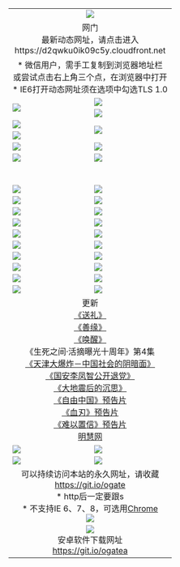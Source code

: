 ﻿<table>
  <tr></tr>
  <tr><td colspan=2 align=center><img src="https://cloud.githubusercontent.com/assets/11880933/13434984/f430fae2-e012-11e5-814f-c2df1e82b247.jpg" /></td></tr>
  <tr><td colspan=2 align=center>网门<br>最新动态网址，请点击进入
<br>https://d2qwku0ik09c5y.cloudfront.net
    </td>
  </tr>
  <tr>
    <td colspan=2 align=center>* 微信用户，需手工复制到浏览器地址栏<br>或尝试点击右上角三个点，在浏览器中打开
    <br>* IE6打开动态网址须在选项中勾选TLS 1.0</td>
  </tr>
  <tr>
    <td rowspan=2><a href="https://d2qwku0ik09c5y.cloudfront.net/ogUP.aspx?name=11DKC.mp4&list=11DKC" target="_blank"><img src="https://d2qwku0ik09c5y.cloudfront.net/Up/11DKC1.jpg" /></a></td> 
    <td><div><a href="https://d2qwku0ik09c5y.cloudfront.net/ogUP.aspx?name=LRWS.mp4&list=LRWS" target="_blank"><img src="https://d2qwku0ik09c5y.cloudfront.net/Up/LRWS.jpg" /></a></td>
   </tr>
  <tr>
    <td><a href="https://d2qwku0ik09c5y.cloudfront.net/ogNiceVedio.aspx" target="_blank"><img src="https://d2qwku0ik09c5y.cloudfront.net/Up/11TGKDY.jpg" /></a></td>
  </tr>
  <tr>
    <td><a href="https://d2qwku0ik09c5y.cloudfront.net/ogUP.aspx?name=JQR.mp4&count=2" target="_blank"><img src="https://d2qwku0ik09c5y.cloudfront.net/Up/JQR.jpg" /></a></td>   
    <td rowspan=2><a href="https://d2qwku0ik09c5y.cloudfront.net/ogUP.aspx?name=JP.mp4&count=9" target="_blank"><img src="https://d2qwku0ik09c5y.cloudfront.net/Up/JP.jpg" /></td>
  </tr>
  <tr>
    <td><a href="https://d2qwku0ik09c5y.cloudfront.net/ogUP.aspx?name=WH.mp4" target="_blank"><img src="https://d2qwku0ik09c5y.cloudfront.net/Up/WH.jpg" /></a></td>
  </tr>
  <tr>
    <td><a href="https://d2qwku0ik09c5y.cloudfront.net/ogUP.aspx?name=SSZJ.mp4&list=SSZJ" target="_blank"><img src="https://d2qwku0ik09c5y.cloudfront.net/Up/SSZJ.jpg" /></a></td>
    <td><a href="https://d2qwku0ik09c5y.cloudfront.net/ogUP.aspx?name=1XQK.mp4&count=13" target="_blank"><img src="https://d2qwku0ik09c5y.cloudfront.net/Up/1XQK.jpg" /></a</td>
  </tr>
  <tr>
    <td><a href="https://d2qwku0ik09c5y.cloudfront.net/ogUP.aspx?name=ZY.mp4&count=2015|16" target="_blank"><img src="https://d2qwku0ik09c5y.cloudfront.net/Up/ZY.jpg" /></a</td>
    <td><a href="https://d2qwku0ik09c5y.cloudfront.net/ogUP.aspx?name=XTFY.mp4&count=B|2,A|24" target="_blank"><img src="https://d2qwku0ik09c5y.cloudfront.net/Up/XTFY.jpg" /></a></td>
  </tr>
  <tr height="40">
  </tr>
  <tr>
    <td><a href="https://d2qwku0ik09c5y.cloudfront.net/ogUP.aspx?name=4SQQ.mp4&list=4SQQ" target="_blank"><img src="https://d2qwku0ik09c5y.cloudfront.net/Up/4SQQ0.jpg"/></a></td>
    <td><a href="https://d2qwku0ik09c5y.cloudfront.net/ogUP.aspx?name=4SHQ.mp4&list=4SHQ" target="_blank"><img src="https://d2qwku0ik09c5y.cloudfront.net/Up/4SHQ0.jpg"/></a></td>
  </tr>
  <tr>
    <td><a href="https://d2qwku0ik09c5y.cloudfront.net/ogUP.aspx?name=4SZG.mp4&list=4SZG" target="_blank"><img src="https://d2qwku0ik09c5y.cloudfront.net/Up/4SZG0.jpg"/></a></td>
    <td><a href="https://d2qwku0ik09c5y.cloudfront.net/ogUP.aspx?name=4SDJ.mp4&list=4SDJ" target="_blank"><img src="https://d2qwku0ik09c5y.cloudfront.net/Up/4SDJ0.jpg"/></a></td>
  </tr>
  <tr>
    <td><a href="https://d2qwku0ik09c5y.cloudfront.net/ogUP.aspx?name=4SGX.mp4&list=4SGX" target="_blank"><img src="https://d2qwku0ik09c5y.cloudfront.net/Up/4SGX0.jpg"/></a></td>
    <td><a href="https://d2qwku0ik09c5y.cloudfront.net/ogUP.aspx?name=4SHD.mp4&list=4SHD" target="_blank"><img src="https://d2qwku0ik09c5y.cloudfront.net/Up/4SHD0.jpg"/></a></td>
  </tr>
  <tr>
    <td><a href="https://d2qwku0ik09c5y.cloudfront.net/ogUP.aspx?name=4CTX.mp4&list=4CTX" target="_blank"><img src="https://d2qwku0ik09c5y.cloudfront.net/Up/4CTX0.jpg"/></a></td>
    <td><a href="https://d2qwku0ik09c5y.cloudfront.net/ogUP.aspx?name=4CWZ.mp4&list=4CWZ" target="_blank"><img src="https://d2qwku0ik09c5y.cloudfront.net/Up/4CWZ0.jpg"/></a></td>
  </tr>
  <tr>
    <td><a href="https://d2qwku0ik09c5y.cloudfront.net/onUP.aspx?name=https://d25hxnyejux8es.cloudfront.net/" target="_blank"><img src="https://d2qwku0ik09c5y.cloudfront.net/Up/0DTW.jpg"/></a></td>
    <td><a href="https://d2qwku0ik09c5y.cloudfront.net/onUP.aspx?name=https://d240ns8up8earz.cloudfront.net/acenter/" target="_blank"><img src="https://d2qwku0ik09c5y.cloudfront.net/Up/0TDW.jpg" /></a></td>
  </tr>
  <tr>
    <td><a href="https://d2qwku0ik09c5y.cloudfront.net/onUP.aspx?name=https://d4508d6vomz2p.cloudfront.net/gb/nsc413.htm" target="_blank"><img src="https://d2qwku0ik09c5y.cloudfront.net/Up/0DJY.jpg" /></a></td>
    <td><a href="https://d2qwku0ik09c5y.cloudfront.net/onUP.aspx?name=https://d3bxwq7vzudb5l.cloudfront.net/xtr/gb/prog204.html" target="_blank"><img src="https://d2qwku0ik09c5y.cloudfront.net/Up/0XTR.jpg" /></a></td>
  </tr>
  <tr>
    <td><a href="https://d2qwku0ik09c5y.cloudfront.net/onUP.aspx?name=https://d3aj00iefsmfgc.cloudfront.net/" target="_blank"><img src="https://d2qwku0ik09c5y.cloudfront.net/Up/0MHW.jpg" /></a></td>
    <td><a href="https://d2qwku0ik09c5y.cloudfront.net/onUP.aspx?name=https://d1sbg9daat0zu5.cloudfront.net/" target="_blank"><img src="https://d2qwku0ik09c5y.cloudfront.net/Up/0ZJW.jpg" /></a></td>
  </tr>
  <tr>
    <td><a href="https://d2qwku0ik09c5y.cloudfront.net/ogUP.aspx?name=0FG.zip" target="_blank"><img src="https://d2qwku0ik09c5y.cloudfront.net/Up/0FG.jpg" /></a></td>
    <td><a href="https://d2qwku0ik09c5y.cloudfront.net/ogUP.aspx?name=0FGA.apk" target="_blank"><img src="https://d2qwku0ik09c5y.cloudfront.net/Up/0FGA.jpg" /></a></td>
  </tr>
  <tr>
    <td><a href="https://d2qwku0ik09c5y.cloudfront.net/ogUP.aspx?name=0U.zip" target="_blank"><img src="https://d2qwku0ik09c5y.cloudfront.net/Up/0U.jpg" /></a></td>
    <td><a href="https://d2qwku0ik09c5y.cloudfront.net/ogUP.aspx?name=0UA.apk" target="_blank"><img src="https://d2qwku0ik09c5y.cloudfront.net/Up/0UA.jpg" /></a></td>
  </tr>
  <tr>
    <td><a href="https://d2qwku0ik09c5y.cloudfront.net/ogUP.aspx?name=0iPPOTV.zip" target="_blank"><img src="https://d2qwku0ik09c5y.cloudfront.net/Up/0iPPOTV.jpg" /></a></td>
    <td><a href="https://d2qwku0ik09c5y.cloudfront.net/ogUP.aspx?name=0iNTD.apk" target="_blank"><img src="https://d2qwku0ik09c5y.cloudfront.net/Up/0iNTD.jpg" /></a></td>
  </tr>
  <tr>
    <td colspan=2 align=center>更新<br>
      <a href="https://d2qwku0ik09c5y.cloudfront.net/ogUP.aspx?name=4ESL.mp4" target="_blank">《送礼》</a><br>
      <a href="https://d2qwku0ik09c5y.cloudfront.net/ogUP.aspx?name=4ESY.mp4" target="_blank">《善缘》</a><br>
      <a href="https://d2qwku0ik09c5y.cloudfront.net/ogUP.aspx?name=4EHX.mp4" target="_blank">《唤醒》</a><br>
      《生死之间·活摘曝光十周年》第4集</a><br>
      <a href="https://d2qwku0ik09c5y.cloudfront.net/ogUP.aspx?name=4TJDBZ.mp4" target="_blank">《天津大爆炸－中国社会的阴暗面》</a><br>
      <a href="https://d2qwku0ik09c5y.cloudfront.net/ogUP.aspx?name=4LFZ.mp4" target="_blank">《国安李凤智公开退党》</a><br>
      <a href="https://d2qwku0ik09c5y.cloudfront.net/ogUP.aspx?name=4DDZHDCS.mp4" target="_blank">《大地震后的沉思》</a><br>
      <a href="https://d2qwku0ik09c5y.cloudfront.net/ogUP.aspx?name=11ZYZG0.mp4" target="_blank">《自由中国》预告片</a><br>
      <a href="https://d2qwku0ik09c5y.cloudfront.net/ogUP.aspx?name=11XR.mp4" target="_blank">《血刃》预告片</a><br>
      <a href="https://d2qwku0ik09c5y.cloudfront.net/ogUP.aspx?name=11NYZX.mp4&count=2" target="_blank">《难以置信》预告片</a><br>
      <a href="https://d2qwku0ik09c5y.cloudfront.net/onUP.aspx?name=https://www.minghui.org/" target="_blank">明慧网</a></td>
    </td>
  </tr>
  <tr>
    <td><a href="https://d2qwku0ik09c5y.cloudfront.net/ogNice.aspx" target="_blank"><img src="https://cloud.githubusercontent.com/assets/11880933/13720378/f84bb392-e841-11e5-8739-815049dd6ff8.jpg" /></a></td>
    <td><a href="https://d2qwku0ik09c5y.cloudfront.net/onCO.aspx?ob=600事物&op=增删改&args=WH1~%23类型6新闻%7c%23类型6评论&mode=" target="_blank"><img src="https://cloud.githubusercontent.com/assets/11880933/13720380/04d76a16-e842-11e5-8833-e627daa88802.jpg" /></a></td> 
  </tr>
  <tr>
    <td><a href="https://d2qwku0ik09c5y.cloudfront.net/ogDY.aspx" target="_blank"><img src="https://cloud.githubusercontent.com/assets/11880933/13720384/11817090-e842-11e5-9571-7dc2f1af9f42.jpg" /></a></td>
    <td><a href="https://d2qwku0ik09c5y.cloudfront.net/ogST.aspx" target="_blank"><img src="https://cloud.githubusercontent.com/assets/11880933/13720385/1467ea3c-e842-11e5-86df-c96c9a556aaf.jpg" /></a></td> 
  </tr>
  <!--tr>
    <td colspan=2 align=center>
      <微信可扫描以下临时二维码<br/>https://bit.ly/1mBQHW8<br/><a href="https://d2qwku0ik09c5y.cloudfront.net/Up/0WMGDL3.png" target="_blank"><img src="https://d2qwku0ik09c5y.cloudfront.net/Up/0WMGD3.png"/></a>
  </tr-->
  <tr>
    <td colspan=2 align=center>可以持续访问本站的永久网址，请收藏<br/><a href="https://git.io/ogate" target="_blank">https://git.io/ogate</a><br/>* http后一定要跟s<br/>* 不支持IE 6、7、8，可选用<a href="http://www.odisk.org/Upload/0ChromePortable.zip">Chrome</a><br/><a href="https://d2qwku0ik09c5y.cloudfront.net/Up/0WMGDL2.png" target="_blank"><img src="https://d2qwku0ik09c5y.cloudfront.net/Up/0WMGD2.png"/></a></td>
  </tr>
  <tr>
    <td colspan=2 align=center><a href="https://d2qwku0ik09c5y.cloudfront.net/ogUP.aspx?name=0oGate.apk" target="_blank"><img src="https://cloud.githubusercontent.com/assets/11880933/13720399/75e143ee-e842-11e5-9f0a-1421f423c80f.jpg" /></a><br>安卓软件下载网址<br><a href="https://git.io/ogatea">https://git.io/ogatea</a></td>
  </tr>
  <!--tr>
    <td colspan=2 align=center>可能失效的动态网址
    </td>
  </tr-->
</table>

